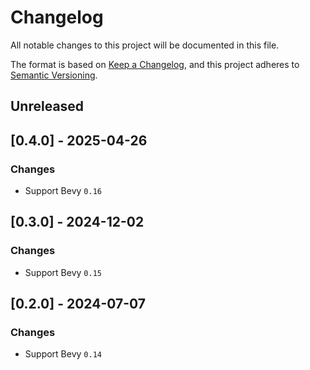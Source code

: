 # Changelog

All notable changes to this project will be documented in this file.

The format is based on [Keep a Changelog](https://keepachangelog.com/en/1.0.0/),
and this project adheres to [Semantic Versioning](https://semver.org/spec/v2.0.0.html).

## Unreleased

## [0.4.0] - 2025-04-26

### Changes
* Support Bevy `0.16`

## [0.3.0] - 2024-12-02

### Changes
* Support Bevy `0.15`

## [0.2.0] - 2024-07-07

### Changes
* Support Bevy `0.14`
